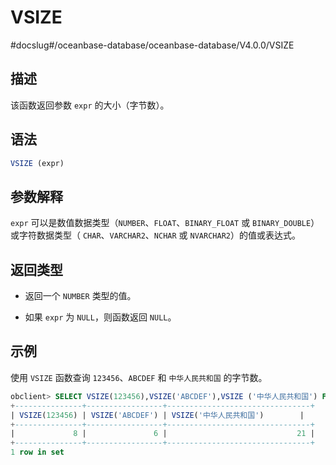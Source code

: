 VSIZE 
==========================
#docslug#/oceanbase-database/oceanbase-database/V4.0.0/VSIZE


描述 
-----------------------

该函数返回参数 `expr` 的大小（字节数）。

语法 
-----------------------

```sql
VSIZE (expr)
```



参数解释 
-------------------------

`expr` 可以是数值数据类型（`NUMBER`、`FLOAT`、`BINARY_FLOAT` 或 `BINARY_DOUBLE`）或字符数据类型（ `CHAR`、`VARCHAR2`、`NCHAR` 或 `NVARCHAR2`）的值或表达式。

返回类型 
-------------------------

* 返回一个 `NUMBER` 类型的值。

  

* 如果 `expr` 为 `NULL`，则函数返回 `NULL`。

  




示例 
-----------------------

使用 `VSIZE` 函数查询 `123456`、`ABCDEF` 和 `中华人民共和国` 的字节数。

```sql
obclient> SELECT VSIZE(123456),VSIZE('ABCDEF'),VSIZE ('中华人民共和国') FROM DUAL;
+---------------+-----------------+--------------------------------+
| VSIZE(123456) | VSIZE('ABCDEF') | VSIZE('中华人民共和国')        |
+---------------+-----------------+--------------------------------+
|             8 |               6 |                             21 |
+---------------+-----------------+--------------------------------+
1 row in set
```


